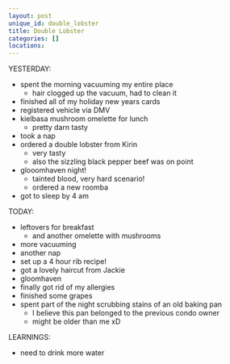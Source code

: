 ```yaml
---
layout: post
unique_id: double_lobster
title: Double Lobster
categories: []
locations: 
---
```


YESTERDAY:
* spent the morning vacuuming my entire place
  * hair clogged up the vacuum, had to clean it
* finished all of my holiday new years cards
* registered vehicle via DMV
* kielbasa mushroom omelette for lunch
  * pretty darn tasty
* took a nap
* ordered a double lobster from Kirin
  * very tasty
  * also the sizzling black pepper beef was on point
* glooomhaven night!
  * tainted blood, very hard scenario!
  * ordered a new roomba
* got to sleep by 4 am

TODAY:
* leftovers for breakfast
  * and another omelette with mushrooms
* more vacuuming
* another nap
* set up a 4 hour rib recipe!
* got a lovely haircut from Jackie
* gloomhaven
* finally got rid of my allergies
* finished some grapes
* spent part of the night scrubbing stains of an old baking pan
  * I believe this pan belonged to the previous condo owner
  * might be older than me xD

LEARNINGS:
* need to drink more water
